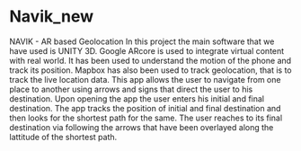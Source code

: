 # Navik_new
NAVIK - AR based Geolocation
In this project the main software that we have used is UNITY 3D. 
Google ARcore is used to integrate virtual content with real world. It has been used to understand the motion of the phone and track its position.
Mapbox has also been used to track geolocation, that is to track the live location data.
This app allows the user to navigate from one place to another using arrows and signs that direct the user to his destination.
Upon opening the app the user enters his initial and final destination.
The app tracks the position of initial and final destination and then looks for the shortest path for the same.
The user reaches to its final destination via following the arrows that have been overlayed along the lattitude of the shortest path.

